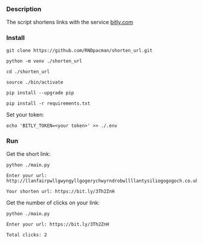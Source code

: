 ### Description

The script shortens links with the service [bitly.com](https://bitly.com)

### Install

```
git clone https://github.com/RNDpacman/shorten_url.git
```

```
python -m venv ./shorten_url
```

```
cd ./shorten_url
```

```
source ./bin/activate
```

```
pip install --upgrade pip
```

```
pip install -r requirements.txt
```

Set your token:
```
echo 'BITLY_TOKEN=<your token>' >> ./.env
```


### Run

Get the short link:
```
python ./main.py

Enter your url: http://llanfairpwllgwyngyllgogerychwyrndrobwllllantysiliogogogoch.co.uk

Your shorten url: https://bit.ly/3Th2ZnH
```


Get the number of clicks on your link:
```
python ./main.py

Enter your url: https://bit.ly/3Th2ZnH

Total clicks: 2
```



